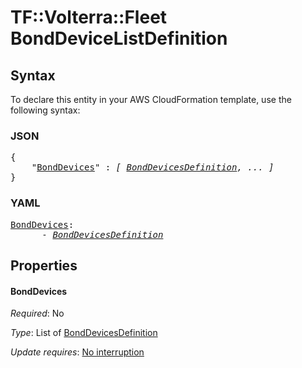 # TF::Volterra::Fleet BondDeviceListDefinition

## Syntax

To declare this entity in your AWS CloudFormation template, use the following syntax:

### JSON

<pre>
{
    "<a href="#bonddevices" title="BondDevices">BondDevices</a>" : <i>[ <a href="bonddevicesdefinition.md">BondDevicesDefinition</a>, ... ]</i>
}
</pre>

### YAML

<pre>
<a href="#bonddevices" title="BondDevices">BondDevices</a>: <i>
      - <a href="bonddevicesdefinition.md">BondDevicesDefinition</a></i>
</pre>

## Properties

#### BondDevices

_Required_: No

_Type_: List of <a href="bonddevicesdefinition.md">BondDevicesDefinition</a>

_Update requires_: [No interruption](https://docs.aws.amazon.com/AWSCloudFormation/latest/UserGuide/using-cfn-updating-stacks-update-behaviors.html#update-no-interrupt)

